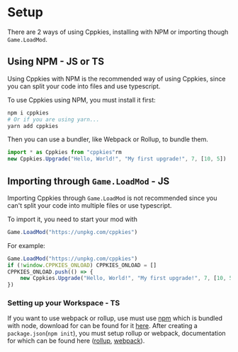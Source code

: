 # Setup

There are 2 ways of using Cppkies, installing with NPM or importing though `Game.LoadMod`.

## Using NPM - JS or TS

Using Cppkies with NPM is the recommended way of using Cppkies, since you can split your code into files and use typescript.

To use Cppkies using NPM, you must install it first:

```sh
npm i cppkies
# Or if you are using yarn...
yarn add cppkies
```

Then you can use a bundler, like Webpack or Rollup, to bundle them.

```ts
import * as Cppkies from "cppkies"rm
new Cppkies.Upgrade("Hello, World!", "My first upgrade!", 7, [10, 5])
```

## Importing through `Game.LoadMod` - JS

Importing Cppkies through `Game.LoadMod` is not recommended since you can't split your code into multiple files or use typescript.

To import it, you need to start your mod with

```js
Game.LoadMod("https://unpkg.com/cppkies")
```

For example:

```js
Game.LoadMod("https://unpkg.com/cppkies")
if (!window.CPPKIES_ONLOAD) CPPKIES_ONLOAD = []
CPPKIES_ONLOAD.push(() => {
	new Cppkies.Upgrade("Hello, World!", "My first upgrade!", 7, [10, 5])
})
```

### Setting up your Workspace - TS

If you want to use webpack or rollup, use must use [npm](https://npmjs.org) which is bundled with node, download for can be found for it [here](https://nodejs.org/en/download). After creating a `package.json`(`npm init`), you must setup rollup or webpack,
documentation for which can be found here ([rollup](https://rollupjs.org/guide/en/#quick-start), [webpack](https://webpack.js.org/concepts/)).
